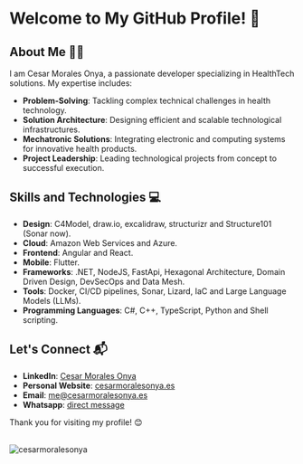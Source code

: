 # Welcome to My GitHub Profile! 👋

## About Me 🙋🏽

I am Cesar Morales Onya, a passionate developer specializing in HealthTech solutions. My expertise includes:

- **Problem-Solving**: Tackling complex technical challenges in health technology.
- **Solution Architecture**: Designing efficient and scalable technological infrastructures.
- **Mechatronic Solutions**: Integrating electronic and computing systems for innovative health products.
- **Project Leadership**: Leading technological projects from concept to successful execution.


## Skills and Technologies 💻

- **Design**: C4Model, draw.io, excalidraw, structurizr and Structure101 (Sonar now).
- **Cloud**: Amazon Web Services and Azure.
- **Frontend**: Angular and React.
- **Mobile**: Flutter.
- **Frameworks**: .NET, NodeJS, FastApi, Hexagonal Architecture, Domain Driven Design, DevSecOps and Data Mesh.
- **Tools**: Docker, CI/CD pipelines, Sonar, Lizard, IaC and Large Language Models (LLMs).
- **Programming Languages**: C#, C++, TypeScript, Python and Shell scripting.

## Let's Connect 📬

- **LinkedIn**: [Cesar Morales Onya](https://www.linkedin.com/in/cesarmoralesonya/?locale=en_US)
- **Personal Website**: [cesarmoralesonya.es](https://cesarmoralesonya.es)
- **Email**: me@cesarmoralesonya.es
- **Whatsapp**: [direct message](https://wa.me/34635365817)

Thank you for visiting my profile! 😊

<br />
<div>
  <img align="center" src="https://github-readme-stats.vercel.app/api/top-langs/?username=cesarmoralesonya&layout=donut&hide=html,css,javascript,ruby&theme=react&langs_count=8" alt="cesarmoralesonya" />
<div/>
<br />
